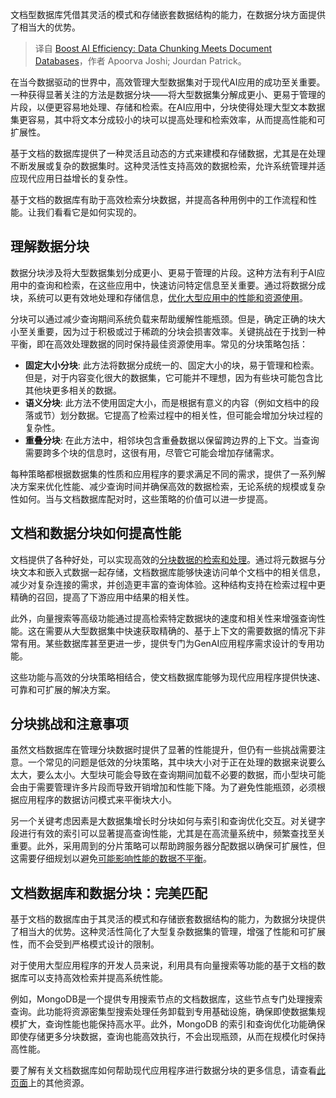 
<!--
title: 提升AI效率：数据分块与文档数据库
cover: https://cdn.thenewstack.io/media/2024/11/38195dfc-chunking.jpg
-->

文档型数据库凭借其灵活的模式和存储嵌套数据结构的能力，在数据分块方面提供了相当大的优势。

> 译自 [Boost AI Efficiency: Data Chunking Meets Document Databases](https://thenewstack.io/boost-ai-efficiency-data-chunking-meets-document-databases/)，作者 Apoorva Joshi; Jourdan Patrick。

在当今数据驱动的世界中，高效管理大型数据集对于现代AI应用的成功至关重要。一种获得显著关注的方法是数据分块——将大型数据集分解成更小、更易于管理的片段，以便更容易地处理、存储和检索。在AI应用中，分块使得处理大型文本数据集更容易，其中将文本分成较小的块可以提高处理和检索效率，从而提高性能和可扩展性。

基于文档的数据库提供了一种灵活且动态的方式来建模和存储数据，尤其是在处理不断发展或复杂的数据集时。这种灵活性支持高效的数据检索，允许系统管理并适应现代应用日益增长的复杂性。

基于文档的数据库有助于高效检索分块数据，并提高各种用例中的工作流程和性能。让我们看看它是如何实现的。

## 理解数据分块

数据分块涉及将大型数据集划分成更小、更易于管理的片段。这种方法有利于AI应用中的查询和检索，在这些应用中，快速访问特定信息至关重要。通过将数据分成块，系统可以更有效地处理和存储信息，[优化大型应用中的性能和资源使用](https://thenewstack.io/optimizing-resource-management-using-machine-learning-to-scale-kubernetes/)。

分块可以通过减少查询期间系统负载来帮助缓解性能瓶颈。但是，确定正确的块大小至关重要，因为过于积极或过于稀疏的分块会损害效率。关键挑战在于找到一种平衡，即在高效处理数据的同时保持最佳资源使用率。常见的分块策略包括：

* **固定大小分块**: 此方法将数据分成统一的、固定大小的块，易于管理和检索。但是，对于内容变化很大的数据集，它可能并不理想，因为有些块可能包含比其他块更多相关的数据。
* **语义分块**: 此方法不使用固定大小，而是根据有意义的内容（例如文档中的段落或节）划分数据。它提高了检索过程中的相关性，但可能会增加分块过程的复杂性。
* **重叠分块**: 在此方法中，相邻块包含重叠数据以保留跨边界的上下文。当查询需要跨多个块的信息时，这很有用，尽管它可能会增加存储需求。

每种策略都根据数据集的性质和应用程序的要求满足不同的需求，提供了一系列解决方案来优化性能、减少查询时间并确保高效的数据检索，无论系统的规模或复杂性如何。当与文档数据库配对时，这些策略的价值可以进一步提高。

## 文档和数据分块如何提高性能

文档提供了各种好处，可以实现高效的[分块数据的检索和处理](https://thenewstack.io/researchers-use-machine-learning-to-supercharge-data-retrieval/)。通过将元数据与分块文本和嵌入式数据一起存储，文档数据库能够快速访问单个文档中的相关信息，减少对复杂连接的需求，并创造更丰富的查询体验。这种结构支持在检索过程中更精确的召回，提高了下游应用中结果的相关性。

此外，向量搜索等高级功能通过提高检索特定数据块的速度和相关性来增强查询性能。这在需要从大型数据集中快速获取精确的、基于上下文的需要数据的情况下非常有用。某些数据库甚至更进一步，提供专门为GenAI应用程序需求设计的专用功能。

这些功能与高效的分块策略相结合，使文档数据库能够为现代应用程序提供快速、可靠和可扩展的解决方案。

## 分块挑战和注意事项

虽然文档数据库在管理分块数据时提供了显著的性能提升，但仍有一些挑战需要注意。一个常见的问题是低效的分块策略，其中块大小对于正在处理的数据来说要么太大，要么太小。大型块可能会导致在查询期间加载不必要的数据，而小型块可能会由于需要管理许多片段而导致开销增加和性能下降。为了避免性能瓶颈，必须根据应用程序的数据访问模式来平衡块大小。

另一个关键考虑因素是大数据集增长时分块如何与索引和查询优化交互。对关键字段进行有效的索引可以显著提高查询性能，尤其是在高流量系统中，频繁查找至关重要。此外，采用周到的分片策略可以帮助跨服务器分配数据以确保可扩展性，但这需要仔细规划以避免[可能影响性能的数据不平衡](https://thenewstack.io/the-data-quality-problem-and-its-impact-on-application-performance/)。

## 文档数据库和数据分块：完美匹配

基于文档的数据库由于其灵活的模式和存储嵌套数据结构的能力，为数据分块提供了相当大的优势。这种灵活性简化了大型复杂数据集的管理，增强了性能和可扩展性，而不会受到严格模式设计的限制。

对于使用大型应用程序的开发人员来说，利用具有向量搜索等功能的基于文档的数据库可以支持高效检索并提高系统性能。

例如，MongoDB是一个提供专用搜索节点的文档数据库，这些节点专门处理搜索查询。此功能将资源密集型搜索处理任务卸载到专用基础设施，确保即使数据集规模扩大，查询性能也能保持高水平。此外，MongoDB 的索引和查询优化功能确保即使存储更多分块数据，查询也能高效执行，不会出现瓶颈，从而在规模化时保持高性能。

要了解有关文档数据库如何帮助现代应用程序进行数据分块的更多信息，请查看[此页面](https://www.mongodb.com/developer/products/atlas/choosing-chunking-strategy-rag/)上的其他资源。
